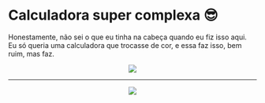 # Calculadora super complexa :sunglasses:

Honestamente, não sei o que eu tinha na cabeça quando eu fiz isso aqui. Eu só queria uma calculadora que trocasse de cor, e essa faz isso, bem ruim, mas faz.

<div align="center">

<img src="https://res.cloudinary.com/lazarok09/image/upload/v1658281093/calculadorazul_sce4dl.png" />

</div>

<hr />

<div align="center">

<img src="https://res.cloudinary.com/lazarok09/image/upload/v1658281093/calculadorarocha_hktokb.png" />

</div>
